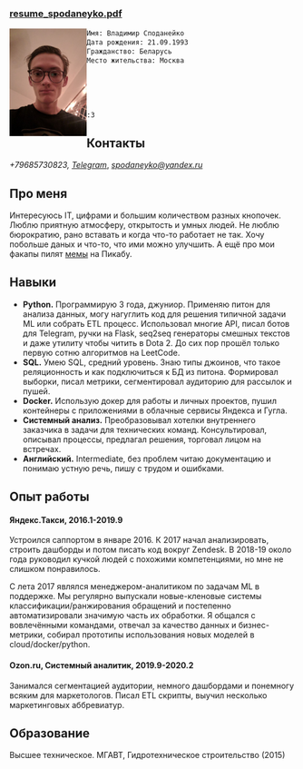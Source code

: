 ### [resume_spodaneyko.pdf](https://github.com/meowzth/meowzth.github.io/raw/master/spodaneyko.pdf)

<img align="left" img src="./img.png" width="27%">

	Имя: Владимир Споданейко
	Дата рождения: 21.09.1993
	Гражданство: Беларусь
	Место жительства: Москва





	:3


## Контакты


*+79685730823, [Telegram](https://t.me/meowzaebis)*,
*spodaneyko@yandex.ru*



## Про меня

Интересуюсь IT, цифрами и большим количеством разных кнопочек. Люблю приятную атмосферу, открытость и умных людей. Не люблю бюрократию, рано вставать и когда что-то работает не так. Хочу побольше даных и что-то, что ими можно улучшить. А ещё про мои факапы пилят [мемы](https://pikabu.ru/story/tekhpodderzhka_yandeks_taksi_6109211) на Пикабу.


## Навыки

* **Python.** Программирую 3 года, джуниор. Применяю питон для анализа данных, могу нагуглить код для решения типичной задачи ML или собрать ETL процесс. Использовал многие API, писал ботов для Telegram, ручки на Flask, seq2seq генераторы смешных текстов и даже утилиту чтобы читить в Dota 2. До сих пор прошёл только первую сотню алгоритмов на LeetCode.
* **SQL.**  Умею SQL, средний уровень. Знаю типы джоинов, что такое реляционность и как подключиться к БД из питона. Формировал выборки, писал метрики, сегментировал аудиторию для рассылок и пушей.
* **Docker.** Использую докер для работы и личных проектов, пушил контейнеры с приложениями в облачные сервисы Яндекса и Гугла.
* **Системный анализ.** Преобразовывал хотелки внутреннего заказчика в задачи для технических команд. Консультировал, описывал процессы, предлагал решения, торговал лицом на встречах.
* **Английский.** Intermediate, без проблем читаю документацию и понимаю устную речь, пишу с трудом и ошибками.


## Опыт работы
#### Яндекс.Такси, 2016.1-2019.9
Устроился саппортом в январе 2016. К 2017 начал анализировать, строить дашборды и потом писать код вокруг Zendesk. В 2018-19 около года руководил кучкой людей с похожими компетенциями, но мне не слишком понравилось.

С лета 2017 являлся менеджером-аналитиком по задачам ML в поддержке. Мы регулярно выпускали новые-кленовые системы классификации/ранжирования обращений и постепенно автоматизировали значимую часть их обработки. Я общался с вовлечёнными командами, отвечал за качество данных и бизнес-метрики, собирал прототипы использования новых моделей в cloud/docker/python.

#### Ozon.ru, Сиcтемный аналитик, 2019.9-2020.2
Занимался сегментацией аудитории, немного дашбордами и понемногу всяким для маркетологов. Писал ETL скрипты, выучил несколько маркетинговых аббревиатур.

## Образование
Высшее техническое. МГАВТ, Гидротехническое строительство (2015)
